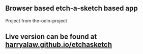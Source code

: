 ## Browser based etch-a-sketch based app

Project from the-odin-project

## Live version can be found at [harryalaw.github.io/etchasketch](https://harryalaw.github.io/etchasketch)
